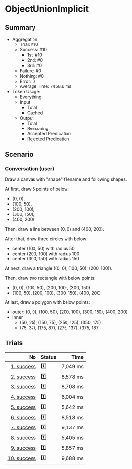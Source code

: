 # ObjectUnionImplicit
## Summary
  - Aggregation
    - Trial: #10
    - Success: #10
      - 1st: #10
      - 2nd: #0
      - 3rd: #0
    - Failure: #0
    - Nothing: #0
    - Error: 0
    - Average Time: 7458.6 ms
  - Token Usage:
    - Everything
    - Input
      - Total
      - Cached
    - Output
      - Total
      - Reasoning
      - Accepted Predication
      - Rejected Predication

## Scenario
### Conversation (user)
Draw a canvas with "shape" filename and following shapes.

At first, draw 5 points of below:

  - (0, 0),
  - (100, 50),
  - (200, 100),
  - (300, 150),
  - (400, 200)

Then, draw a line between (0, 0) and (400, 200).

After that, draw three circles with below:

  - center (100, 50) with radius 50
  - center (200, 100) with radius 100
  - center (300, 150) with radius 150

At next, draw a triangle ((0, 0), (100, 50), (200, 100)).

Then, draw two rectangle with below points:

  - (0, 0), (100, 50), (200, 100), (300, 150)
  - (100, 50), (200, 100), (300, 150), (400, 200)

At last, draw a polygon with below points:

  - outer: (0, 0), (100, 50), (200, 100), (300, 150), (400, 200)
  - inner
    - (50, 25), (150, 75), (250, 125), (350, 175)
    - (75, 37), (175, 87), (275, 137), (375, 187)

## Trials
No | Status | Time
---:|:-------|------:
[1. success](./trials/1.success.json) | 1️⃣ | 7,049 ms
[2. success](./trials/2.success.json) | 1️⃣ | 8,578 ms
[3. success](./trials/3.success.json) | 1️⃣ | 8,708 ms
[4. success](./trials/4.success.json) | 1️⃣ | 6,004 ms
[5. success](./trials/5.success.json) | 1️⃣ | 5,642 ms
[6. success](./trials/6.success.json) | 1️⃣ | 8,518 ms
[7. success](./trials/7.success.json) | 1️⃣ | 9,137 ms
[8. success](./trials/8.success.json) | 1️⃣ | 5,405 ms
[9. success](./trials/9.success.json) | 1️⃣ | 5,857 ms
[10. success](./trials/10.success.json) | 1️⃣ | 9,688 ms